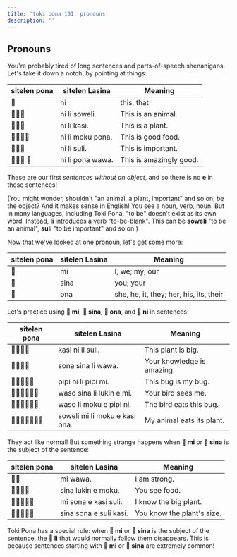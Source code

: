 ```yaml
---
title: 'toki pona 101: pronouns'
description: ''
---
```

## Pronouns

You're probably tired of long sentences and parts-of-speech shenanigans. Let's take it down a notch, by pointing at things:

| sitelen pona | sitelen Lasina | Meaning             |
|--------------|----------------|---------------------|
| 󱥁            | ni             | this, that          |
| 󱥁󱤧󱥢          | ni li soweli.    | This is an animal.      |
| 󱥁󱤧󱤗          | ni li kasi.      | This is a plant.        |
| 󱥁󱤧󱤶󱥔         | ni li moku pona. | This is good food.      |
| 󱥁󱤧󱥣          | ni li suli.      | This is important.      |
| 󱥁󱤧󱥔 󱥵        | ni li pona wawa. | This is amazingly good. |

These are our first *sentences without an object*, and so there is no **e** in these sentences!

(You might wonder, shouldn't "an animal, a plant, important" and so on, be the object? And it makes sense in English! You see a noun, verb, noun. But in many languages, including Toki Pona, "to be" doesn't exist as its own word. Instead, **li** introduces a verb "to-be-blank". This can be **soweli** "to be an animal", **suli** "to be important" and so on.)

Now that we've looked at one pronoun, let's get some more:

| sitelen pona | sitelen Lasina |                 Meaning                 |
|--------------|----------------|---------------------|
| 󱤴            | mi             | I, we; my, our                          |
| 󱥞            | sina           | you; your                               |
| 󱥆            | ona            | she, he, it, they; her, his, its, their |

Let's practice using **󱤴 mi**, **󱥞 sina**, **󱥆 ona**, and **󱥁 ni** in sentences:

| sitelen pona |         sitelen Lasina         |           Meaning          |
|--------------|--------------------------------|----------------------------|
| 󱤗󱥁󱤧󱥣         | kasi ni li suli.               | This plant is big.         |
| 󱥡󱥞󱤧󱥵         | sona sina li wawa.             | Your knowledge is amazing. |
| 󱥑󱥁󱤧󱥑󱤴        | pipi ni li pipi mi.            | This bug is my bug.        |
| 󱥴󱥞󱤧󱤮󱤉󱤴       | waso sina li lukin e mi.       | Your bird sees me.         |
| 󱥴󱤧󱤶󱤉󱥑󱥁       | waso li moku e pipi ni.        | The bird eats this bug.    |
| 󱥢󱤴󱤧󱤶󱤉󱤗󱥞      | soweli mi li moku e kasi ona.  | My animal eats its plant. |

They act like normal! But something strange happens when **󱤴 mi** or **󱥞 sina** is the subject of the sentence:

| sitelen pona |     sitelen Lasina     |           Meaning          |
|--------------|------------------------|----------------------------|
| 󱤴󱥵           | mi wawa.               | I am strong.               |
| 󱥞󱤮󱤉󱤶         | sina lukin e moku.     | You see food.              |
| 󱤴󱥡󱤉󱤗󱥣        | mi sona e kasi suli.   | I know the big plant.      |
| 󱥞󱥡󱤉󱥣󱤗        | sina sona e suli kasi. | You know the plant's size. |

Toki Pona has a special rule: when **󱤴 mi** or **󱥞 sina** is the subject of the sentence, the **󱤧 li** that would normally follow them disappears. This is because sentences starting with **󱤴 mi** or **󱥞 sina** are extremely common!
